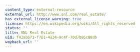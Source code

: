 ```yaml
---
content_type: external-resource
external_url: http://www.snl.com/real_estate/
has_external_license_warning: true
license: https://en.wikipedia.org/wiki/All_rights_reserved
status: ''
title: SNL Real Estate
uid: f43ab671-f761-4a34-9c4f-70d7b95c88db
wayback_url: ''
---
```

